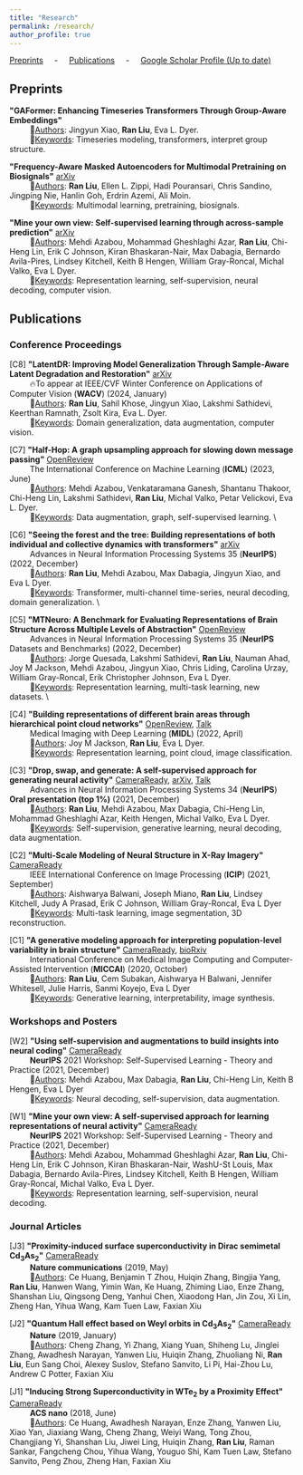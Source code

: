 ```yaml
---
title: "Research"
permalink: /research/
author_profile: true
---
```


[Preprints](#preps) &nbsp; &nbsp; - &nbsp; &nbsp; [Publications](#pubs) &nbsp; &nbsp; - &nbsp; &nbsp; [Google Scholar Profile (Up to date)](https://scholar.google.com/citations?user=vBEAxZgAAAAJ&hl=en)

<h2 id="preps">
Preprints
</h2>

**"GAFormer: Enhancing Timeseries Transformers Through Group-Aware Embeddings"** \
&emsp; &emsp; 👤<u>Authors</u>: Jingyun Xiao, **Ran Liu**, Eva L. Dyer. \
&emsp; &emsp; 🔑<u>Keywords</u>: Timeseries modeling, transformers, interpret group structure.

**"Frequency-Aware Masked Autoencoders for Multimodal Pretraining on Biosignals"** [arXiv](https://arxiv.org/pdf/2309.05927.pdf) \
&emsp; &emsp; 👤<u>Authors</u>: **Ran Liu**, Ellen L. Zippi, Hadi Pouransari, Chris Sandino, Jingping Nie, Hanlin Goh, Erdrin Azemi, Ali Moin. \
&emsp; &emsp; 🔑<u>Keywords</u>: Multimodal learning, pretraining, biosignals.

**"Mine your own view: Self-supervised learning through across-sample prediction"** [arXiv](https://arxiv.org/pdf/2102.10106.pdf) \
&emsp; &emsp; 👤<u>Authors</u>: Mehdi Azabou, Mohammad Gheshlaghi Azar, **Ran Liu**, Chi-Heng Lin, Erik C Johnson, Kiran Bhaskaran-Nair, Max Dabagia, Bernardo Avila-Pires, Lindsey Kitchell, Keith B Hengen, William Gray-Roncal, Michal Valko, Eva L Dyer. \
&emsp; &emsp; 🔑<u>Keywords</u>: Representation learning, self-supervision, neural decoding, computer vision.


<h2 id="pubs">
Publications
</h2>

### Conference Proceedings

[C8] **"LatentDR: Improving Model Generalization Through Sample-Aware Latent Degradation and Restoration"** [arXiv](https://arxiv.org/pdf/2308.14596.pdf) \
&emsp; &emsp; 🔥To appear at IEEE/CVF Winter Conference on Applications of Computer Vision (**WACV**) (2024, January) \
&emsp; &emsp; 👤<u>Authors</u>: **Ran Liu**, Sahil Khose, Jingyun Xiao, Lakshmi Sathidevi, Keerthan Ramnath, Zsolt Kira, Eva L. Dyer. \
&emsp; &emsp; 🔑<u>Keywords</u>: Domain generalization, data augmentation, computer vision.

[C7] **"Half-Hop: A graph upsampling approach for slowing down message passing"** [OpenReview](https://openreview.net/pdf?id=lXczFIwQkv) \
&emsp; &emsp; The International Conference on Machine Learning (**ICML**) (2023, June) \
&emsp; &emsp; 👤<u>Authors</u>: Mehdi Azabou, Venkataramana Ganesh, Shantanu Thakoor, Chi-Heng Lin, Lakshmi Sathidevi, **Ran Liu**, Michal Valko, Petar Velickovi, Eva L. Dyer. \
&emsp; &emsp; 🔑<u>Keywords</u>: Data augmentation, graph, self-supervised learning. \

[C6] **"Seeing the forest and the tree: Building representations of both individual and collective dynamics with transformers"** [arXiv](https://arxiv.org/pdf/2206.06131.pdf) \
&emsp; &emsp; Advances in Neural Information Processing Systems 35 (**NeurIPS**) (2022, December) \
&emsp; &emsp; 👤<u>Authors</u>: **Ran Liu**, Mehdi Azabou, Max Dabagia, Jingyun Xiao, and Eva L Dyer. \
&emsp; &emsp; 🔑<u>Keywords</u>: Transformer, multi-channel time-series, neural decoding, domain generalization. \

[C5] **"MTNeuro: A Benchmark for Evaluating Representations of Brain Structure Across Multiple Levels of Abstraction"** [OpenReview](https://openreview.net/pdf?id=5xuowSQ17vy) \
&emsp; &emsp; Advances in Neural Information Processing Systems 35 (**NeurIPS** Datasets and Benchmarks) (2022, December) \
&emsp; &emsp; 👤<u>Authors</u>: Jorge Quesada, Lakshmi Sathidevi, **Ran Liu**, Nauman Ahad, Joy M Jackson, Mehdi Azabou, Jingyun Xiao, Chris Liding, Carolina Urzay, William Gray-Roncal, Erik Christopher Johnson, Eva L Dyer. \
&emsp; &emsp; 🔑<u>Keywords</u>: Representation learning, multi-task learning, new datasets. \

[C4] **"Building representations of different brain areas through hierarchical point cloud networks"** [OpenReview](https://openreview.net/pdf?id=3GeifJ_GCg0), [Talk](https://2022.midl.io/papers/d_s_3) \
&emsp; &emsp; Medical Imaging with Deep Learning (**MIDL**) (2022, April) \
&emsp; &emsp; 👤<u>Authors</u>: Joy M Jackson, **Ran Liu**, Eva L Dyer. \
&emsp; &emsp; 🔑<u>Keywords</u>: Representation learning, point cloud, image classification.

[C3] **"Drop, swap, and generate: A self-supervised approach for generating neural activity"** [CameraReady](https://proceedings.neurips.cc/paper/2021/file/58182b82110146887c02dbd78719e3d5-Paper.pdf), [arXiv](https://arxiv.org/pdf/2111.02338.pdf), [Talk](https://slideslive.com/38968190/drop-swap-and-generate-a-selfsupervised-approach-for-generating-neural-activity?ref=recommended) \
&emsp; &emsp; Advances in Neural Information Processing Systems 34 (**NeurIPS**) **Oral presentation (top 1%)** (2021, December) \
&emsp; &emsp; 👤<u>Authors</u>: **Ran Liu**, Mehdi Azabou, Max Dabagia, Chi-Heng Lin, Mohammad Gheshlaghi Azar, Keith Hengen, Michal Valko, Eva L Dyer. \
&emsp; &emsp; 🔑<u>Keywords</u>: Self-supervision, generative learning, neural decoding, data augmentation.

[C2] **"Multi-Scale Modeling of Neural Structure in X-Ray Imagery"** [CameraReady](https://ieeexplore.ieee.org/stamp/stamp.jsp?arnumber=9506174) \
&emsp; &emsp; IEEE International Conference on Image Processing (**ICIP**) (2021, September) \
&emsp; &emsp; 👤<u>Authors</u>: Aishwarya Balwani, Joseph Miano, **Ran Liu**, Lindsey Kitchell, Judy A Prasad, Erik C Johnson, William Gray-Roncal, Eva L Dyer \
&emsp; &emsp; 🔑<u>Keywords</u>: Multi-task learning, image segmentation, 3D reconstruction.

[C1] **"A generative modeling approach for interpreting population-level variability in brain structure"** [CameraReady](https://link.springer.com/chapter/10.1007/978-3-030-59722-1_25), [bioRxiv](https://www.biorxiv.org/content/10.1101/2020.06.04.134635v1.full.pdf) \
&emsp; &emsp; International Conference on Medical Image Computing and Computer-Assisted Intervention (**MICCAI**) (2020, October) \
&emsp; &emsp; 👤<u>Authors</u>: **Ran Liu**, Cem Subakan, Aishwarya H Balwani, Jennifer Whitesell, Julie Harris, Sanmi Koyejo, Eva L Dyer \
&emsp; &emsp; 🔑<u>Keywords</u>: Generative learning, interpretability, image synthesis.

### Workshops and Posters

[W2] **"Using self-supervision and augmentations to build insights into neural coding"** [CameraReady](https://sslneurips21.github.io/files/CameraReady/neural_ssl_workshop.pdf) \
&emsp; &emsp; **NeurIPS** 2021 Workshop: Self-Supervised Learning - Theory and Practice (2021, December) \
&emsp; &emsp; 👤<u>Authors</u>: Mehdi Azabou, Max Dabagia, **Ran Liu**, Chi-Heng Lin, Keith B Hengen, Eva L Dyer \
&emsp; &emsp; 🔑<u>Keywords</u>: Neural decoding, self-supervision, data augmentation.

[W1] **"Mine your own view: A self-supervised approach for learning representations of neural activity"** [CameraReady](https://sslneurips21.github.io/files/CameraReady/MYOW_NeurIPS_Workshop_SSL_2.pdf) \
&emsp; &emsp; **NeurIPS** 2021 Workshop: Self-Supervised Learning - Theory and Practice (2021, December) \
&emsp; &emsp; 👤<u>Authors</u>: Mehdi Azabou, Mohammad Gheshlaghi Azar, **Ran Liu**, Chi-Heng Lin, Erik C Johnson, Kiran Bhaskaran-Nair, WashU-St Louis, Max Dabagia, Bernardo Avila-Pires, Lindsey Kitchell, Keith B Hengen, William Gray-Roncal, Michal Valko, Eva L Dyer. \
&emsp; &emsp; 🔑<u>Keywords</u>: Representation learning, self-supervision, neural decoding.


### Journal Articles

[J3] **"Proximity-induced surface superconductivity in Dirac semimetal Cd<sub>3</sub>As<sub>2</sub>"** [CameraReady](https://www.nature.com/articles/s41467-019-10233-w) \
&emsp; &emsp; **Nature communications** (2019, May) \
&emsp; &emsp; 👤<u>Authors</u>: Ce Huang, Benjamin T Zhou, Huiqin Zhang, Bingjia Yang, **Ran Liu**, Hanwen Wang, Yimin Wan, Ke Huang, Zhiming Liao, Enze Zhang, Shanshan Liu, Qingsong Deng, Yanhui Chen, Xiaodong Han, Jin Zou, Xi Lin, Zheng Han, Yihua Wang, Kam Tuen Law, Faxian Xiu

[J2] **"Quantum Hall effect based on Weyl orbits in Cd<sub>3</sub>As<sub>2</sub>"** [CameraReady](https://www.nature.com/articles/s41586-018-0798-3) \
&emsp; &emsp; **Nature** (2019, January) \
&emsp; &emsp; 👤<u>Authors</u>: Cheng Zhang, Yi Zhang, Xiang Yuan, Shiheng Lu, Jinglei Zhang, Awadhesh Narayan, Yanwen Liu, Huiqin Zhang, Zhuoliang Ni, **Ran Liu**, Eun Sang Choi, Alexey Suslov, Stefano Sanvito, Li Pi, Hai-Zhou Lu, Andrew C Potter, Faxian Xiu

[J1] **"Inducing Strong Superconductivity in WTe<sub>2</sub> by a Proximity Effect"** [CameraReady](https://pubs.acs.org/doi/abs/10.1021/acsnano.8b03102) \
&emsp; &emsp; **ACS nano** (2018, June) \
&emsp; &emsp; 👤<u>Authors</u>: Ce Huang, Awadhesh Narayan, Enze Zhang, Yanwen Liu, Xiao Yan, Jiaxiang Wang, Cheng Zhang, Weiyi Wang, Tong Zhou, Changjiang Yi, Shanshan Liu, Jiwei Ling, Huiqin Zhang, **Ran Liu**, Raman Sankar, Fangcheng Chou, Yihua Wang, Youguo Shi, Kam Tuen Law, Stefano Sanvito, Peng Zhou, Zheng Han, Faxian Xiu
